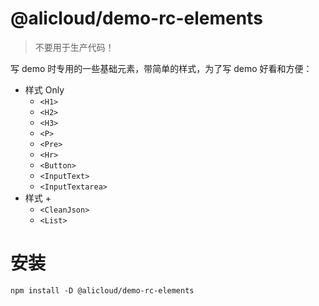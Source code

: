 @alicloud/demo-rc-elements
===

> 不要用于生产代码！

写 demo 时专用的一些基础元素，带简单的样式，为了写 demo 好看和方便：

* 样式 Only
    - `<H1>`
    - `<H2>`
    - `<H3>`
    - `<P>`
    - `<Pre>`
    - `<Hr>`
    - `<Button>`
    - `<InputText>`
    - `<InputTextarea>`
* 样式 +
    - `<CleanJson>`
    - `<List>`

# 安装

```shell script
npm install -D @alicloud/demo-rc-elements
```
